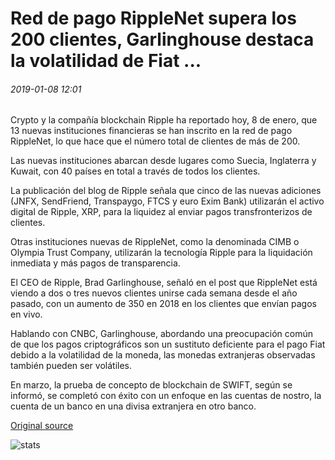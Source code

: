 # Red de pago RippleNet supera los 200 clientes, Garlinghouse destaca la volatilidad de Fiat ...

###### 2019-01-08 12:01

Crypto y la compañía blockchain Ripple ha reportado hoy, 8 de enero, que 13 nuevas instituciones financieras se han inscrito en la red de pago RippleNet, lo que hace que el número total de clientes de más de 200.

Las nuevas instituciones abarcan desde lugares como Suecia, Inglaterra y Kuwait, con 40 países en total a través de todos los clientes.

La publicación del blog de Ripple señala que cinco de las nuevas adiciones (JNFX, SendFriend, Transpaygo, FTCS y euro Exim Bank) utilizarán el activo digital de Ripple, XRP, para la liquidez al enviar pagos transfronterizos de clientes.

Otras instituciones nuevas de RippleNet, como la denominada CIMB o Olympia Trust Company, utilizarán la tecnología Ripple para la liquidación inmediata y más pagos de transparencia.

El CEO de Ripple, Brad Garlinghouse, señaló en el post que RippleNet está viendo a dos o tres nuevos clientes unirse cada semana desde el año pasado, con un aumento de 350 en 2018 en los clientes que envían pagos en vivo.

Hablando con CNBC, Garlinghouse, abordando una preocupación común de que los pagos criptográficos son un sustituto deficiente para el pago Fiat debido a la volatilidad de la moneda, las monedas extranjeras observadas también pueden ser volátiles.

En marzo, la prueba de concepto de blockchain de SWIFT, según se informó, se completó con éxito con un enfoque en las cuentas de nostro, la cuenta de un banco en una divisa extranjera en otro banco.

[Original source](https://cointelegraph.com/news/payment-network-ripplenet-exceeds-200-customers-garlinghouse-highlights-fiat-volatility)

![stats](https://c.statcounter.com/11760860/0/a89fa40b/1/ "stats")
